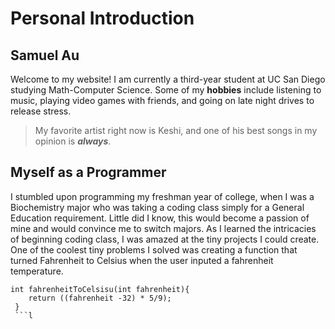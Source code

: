 # Personal Introduction
## Samuel Au
Welcome to my website!
I am currently a third-year student at UC San Diego studying Math-Computer Science. 
Some of my **hobbies** include listening to music, playing video games with friends, and going on late night drives to release stress.
>My favorite artist right now is Keshi, and one of his best songs in my opinion is ***always***.
## Myself as a Programmer
I stumbled upon programming my freshman year of college, when I was a Biochemistry major who was taking a coding class simply for a General Education requirement. Little did I know, this would become a passion of mine and would convince me to switch majors. As I learned the intricacies of beginning coding class, I was amazed at the tiny projects I could create.
One of the coolest tiny problems I solved was creating a function that turned Fahrenheit to Celsius when the user inputed a fahrenheit temperature. 
```
int fahrenheitToCelsisu(int fahrenheit){
    return ((fahrenheit -32) * 5/9);
 }
 ```l